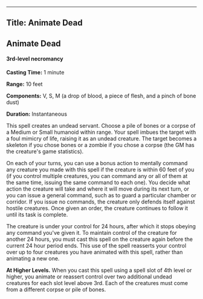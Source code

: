 -------------------------
Title: Animate Dead
-------------------------

## Animate Dead

#### 3rd-level necromancy


**Casting Time:** 1 minute

**Range:** 10 feet

**Components:** V, S, M (a drop of blood, a piece of flesh,
and a pinch of bone dust)

**Duration:** Instantaneous


This spell creates an undead servant. Choose a pile of bones or a corpse
of a Medium or Small humanoid within range. Your spell imbues the target
with a foul mimicry of life, raising it as an undead creature. The
target becomes a skeleton if you chose bones or a zombie if you chose a
corpse (the GM has the creature's game statistics).

On each of your turns, you can use a bonus action to mentally command
any creature you made with this spell if the creature is within 60 feet
of you (if you control multiple creatures, you can command any or all of
them at the same time, issuing the same command to each one). You decide
what action the creature will take and where it will move during its
next turn, or you can issue a general command, such as to guard a
particular chamber or corridor. If you issue no commands, the creature
only defends itself against hostile creatures. Once given an order, the
creature continues to follow it until its task is complete.

The creature is under your control for 24 hours, after which it stops
obeying any command you've given it. To maintain control of the creature
for
another 24 hours, you must cast this spell on the creature again before
the current 24 hour period ends. This use of the spell reasserts your
control over up to four creatures you have animated with this spell,
rather than animating a new one.

**At Higher Levels.** When you cast this spell using a spell
slot of 4th level or higher, you animate or reassert control over two
additional undead creatures for each slot level above 3rd. Each of the
creatures must come from a different corpse or pile of bones.


